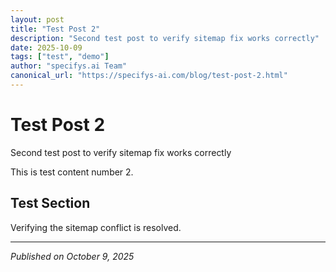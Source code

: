 ```yaml
---
layout: post
title: "Test Post 2"
description: "Second test post to verify sitemap fix works correctly"
date: 2025-10-09
tags: ["test", "demo"]
author: "specifys.ai Team"
canonical_url: "https://specifys-ai.com/blog/test-post-2.html"
---
```


# Test Post 2

Second test post to verify sitemap fix works correctly

This is test content number 2.

## Test Section

Verifying the sitemap conflict is resolved.

---

*Published on October 9, 2025*

